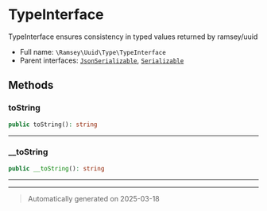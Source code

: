 
# TypeInterface

TypeInterface ensures consistency in typed values returned by ramsey/uuid



* Full name: `\Ramsey\Uuid\Type\TypeInterface`
* Parent interfaces: [`JsonSerializable`](../../../JsonSerializable.md), [`Serializable`](../../../Serializable.md)


## Methods


### toString



```php
public toString(): string
```












***

### __toString



```php
public __toString(): string
```












***


***
> Automatically generated on 2025-03-18
